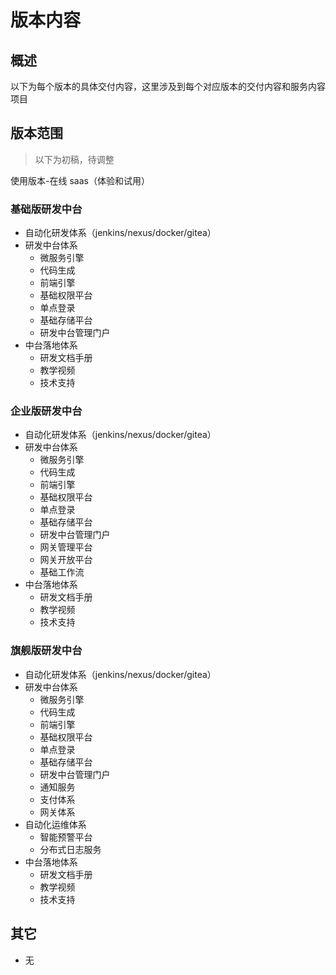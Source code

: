 # 版本内容

## 概述

以下为每个版本的具体交付内容，这里涉及到每个对应版本的交付内容和服务内容项目

## 版本范围

> 以下为初稿，待调整

使用版本-在线 saas（体验和试用）

### 基础版研发中台

- 自动化研发体系（jenkins/nexus/docker/gitea）
- 研发中台体系
  - 微服务引擎
  - 代码生成
  - 前端引擎
  - 基础权限平台
  - 单点登录
  - 基础存储平台
  - 研发中台管理门户
- 中台落地体系
  - 研发文档手册
  - 教学视频
  - 技术支持

### 企业版研发中台

- 自动化研发体系（jenkins/nexus/docker/gitea）
- 研发中台体系
  - 微服务引擎
  - 代码生成
  - 前端引擎
  - 基础权限平台
  - 单点登录
  - 基础存储平台
  - 研发中台管理门户
  - 网关管理平台
  - 网关开放平台
  - 基础工作流
- 中台落地体系
  - 研发文档手册
  - 教学视频
  - 技术支持

### 旗舰版研发中台

- 自动化研发体系（jenkins/nexus/docker/gitea）
- 研发中台体系
  - 微服务引擎
  - 代码生成
  - 前端引擎
  - 基础权限平台
  - 单点登录
  - 基础存储平台
  - 研发中台管理门户
  - 通知服务
  - 支付体系
  - 网关体系
- 自动化运维体系
  - 智能预警平台
  - 分布式日志服务
- 中台落地体系
  - 研发文档手册
  - 教学视频
  - 技术支持

## 其它

- 无
